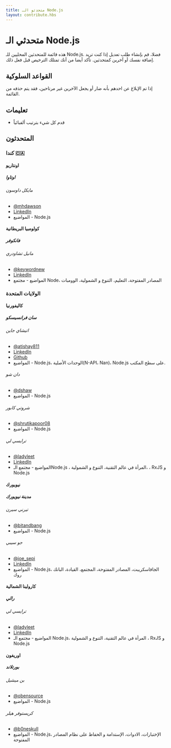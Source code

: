 ```yaml
---
title: متحدثو الـ Node.js
layout: contribute.hbs
---
```


# متحدثي الـ Node.js

هذه قائمة للمتحدثين المحليين للـ Node.js. فضلا، قم بإنشاء طلب تعديل إذا كنت تريد إضافة نفسك أو آخرين كمتحدثين. تأكد أيضا من أنك تمتلك الترخيص قبل فعل ذلك.

## القواعد السلوكية

إذا تم الإبلاغ عن احدهم بأنه ضار أو يجعل الآخرين غير مرتاحين، فقد يتم حذفه من القائمة.

## تعليمات

- قدم كل شيء بترتيب ألفبائياً

## المتحدثون

### كندا 🇨🇦

#### اونتاريو 

##### اوتاوا

###### مايكل داوسون

- [@mhdawson](https://twitter.com/mhdawson1)
- [LinkedIn](https://www.linkedin.com/in/michael-dawson-6051282/)
- المواضيع - Node.js

#### كولومبيا البريطانية

##### فانكوفر

###### مانيل تشاودري

- [@keywordnew](https://twitter.com/keywordnew)
- [LinkedIn](https://www.linkedin.com/in/manilchowdhury/)
- المواضيع - مجتمع Node، المصادر المفتوحة، التعليم، التنوع و الشمولية، الوومبات

### الولايات المتحدة

#### كاليفورنيا

##### سان فرانسيسكو

###### اتيشاي جاين
- [@atishay811](http://twitter.com/atishay811)
- [LinkedIn](https://linkedin.com/in/atishay)
- [Github](https://github.com/atishay)
- المواضيع - Node.js، الوحدات الأصلية(N-API، Nan)، Node.js على سطح المكتب.

###### دان شو

- [@dshaw](http://twitter.com/dshaw)
- المواضيع - Node.js 

###### شروتي كابور

- [@shrutikapoor08](http://twitter.com/shrutikapoor08)
- المواضيع - Node.js 

###### ترايسي لي

- [@ladyleet](http://twitter.com/ladyleet)
- [LinkedIn](https://linkedin.com/in/tracyslee)
- المواضيع - مجتمع الـNode.js ، المرأة في عالم التقنية، التنوع و الشمولية، ، RxJS و Node.js

#### نيويورك

##### مدينة نيويورك

###### تيرني سيرن

- [@bitandbang](http://twitter.com/bitandbang)
- المواضيع - Node.js 

###### جو سيبي

- [@joe_sepi](http://twitter.com/joe_sepi)
- [LinkedIn](https://www.linkedin.com/in/joesepi/)
- المواضيع - Node.js، الجافاسكريبت، المصادر المفتوحة، المجتمع، القيادة، البانك روك

#### كارولينا الشمالية

##### رالي

###### ترايسي لي

- [@ladyleet](http://twitter.com/ladyleet)
- [LinkedIn](https://linkedin.com/in/tracyslee)
- المواضيع - مجتمع الـ Node.js، المرأة في عالم التقنية، التنوع و الشمولية ، RxJS و Node.js

#### اوريغون

##### بورتلاند

###### بن ميشيل

- [@obensource](http://twitter.com/obensource)
- المواضيع - Node.js 

###### كريستوفر هيلر

- [@b0neskull](https://twitter.com/b0neskull)
- المواضيع - Node.js، الإختبارات، الادوات، الإستدامة و الحفاظ على نظام المصادر المفتوحة

